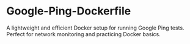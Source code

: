 # Google-Ping-Dockerfile
A lightweight and efficient Docker setup for running Google Ping tests. Perfect for network monitoring and practicing Docker basics.
